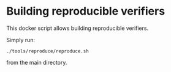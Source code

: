 # Building reproducible verifiers

This docker script allows building reproducible verifiers.

Simply run:

```shell
./tools/reproduce/reproduce.sh
```


from the main directory.